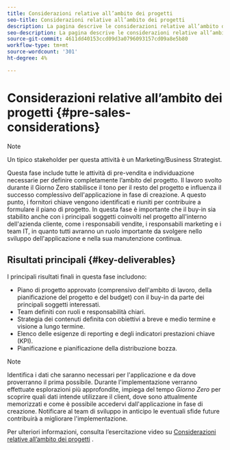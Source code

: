 ```yaml
---
title: Considerazioni relative all’ambito dei progetti
seo-title: Considerazioni relative all’ambito dei progetti
description: La pagina descrive le considerazioni relative all’ambito dei progetti
seo-description: La pagina descrive le considerazioni relative all’ambito dei progetti
source-git-commit: 4611dd40153ccd09d3a0796093157cd09a8e5b80
workflow-type: tm+mt
source-wordcount: '301'
ht-degree: 4%

---
```



# Considerazioni relative all’ambito dei progetti {#pre-sales-considerations}

>[!NOTE]
>Un tipico stakeholder per questa attività è un Marketing/Business Strategist.

Questa fase include tutte le attività di pre-vendita e individuazione necessarie per definire completamente l’ambito del progetto. Il lavoro svolto durante il Giorno Zero stabilisce il tono per il resto del progetto e influenza il successo complessivo dell&#39;applicazione in fase di creazione.
A questo punto, i fornitori chiave vengono identificati e riuniti per contribuire a formulare il piano di progetto. In questa fase è importante che il buy-in sia stabilito anche con i principali soggetti coinvolti nel progetto all&#39;interno dell&#39;azienda cliente, come i responsabili vendite, i responsabili marketing e i team IT, in quanto tutti avranno un ruolo importante da svolgere nello sviluppo dell&#39;applicazione e nella sua manutenzione continua.

## Risultati principali {#key-deliverables}

I principali risultati finali in questa fase includono:

* Piano di progetto approvato (comprensivo dell&#39;ambito di lavoro, della pianificazione del progetto e del budget) con il buy-in da parte dei principali soggetti interessati.
* Team definiti con ruoli e responsabilità chiari.
* Strategia dei contenuti definita con obiettivi a breve e medio termine e visione a lungo termine.
* Elenco delle esigenze di reporting e degli indicatori prestazioni chiave (KPI).
* Pianificazione e pianificazione della distribuzione bozza.

>[!NOTE]
>
>Identifica i dati che saranno necessari per l&#39;applicazione e da dove proverranno il prima possibile. Durante l&#39;implementazione verranno effettuate esplorazioni più approfondite, impiega del tempo *Giorno Zero* per scoprire quali dati intende utilizzare il client, dove sono attualmente memorizzati e come è possibile accedervi dall&#39;applicazione in fase di creazione. Notificare al team di sviluppo in anticipo le eventuali sfide future contribuirà a migliorare l&#39;implementazione.

Per ulteriori informazioni, consulta l’esercitazione video su [Considerazioni relative all’ambito dei progetti](https://helpx.adobe.com/experience-manager/6-5/screens/using/project-considerations.html) .
